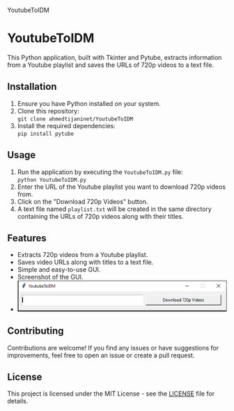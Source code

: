   YoutubeToIDM

YoutubeToIDM
============

This Python application, built with Tkinter and Pytube, extracts information from a Youtube playlist and saves the URLs of 720p videos to a text file.

Installation
------------

1.  Ensure you have Python installed on your system.
2.  Clone this repository:  
    `git clone ahmedtijaninet/YoutubeToIDM`
3.  Install the required dependencies:  
    `pip install pytube`

Usage
-----

1.  Run the application by executing the `YoutubeToIDM.py` file:  
    `python YoutubeToIDM.py`
2.  Enter the URL of the Youtube playlist you want to download 720p videos from.
3.  Click on the "Download 720p Videos" button.
4.  A text file named `playlist.txt` will be created in the same directory containing the URLs of 720p videos along with their titles.

Features
--------

*   Extracts 720p videos from a Youtube playlist.
*   Saves video URLs along with titles to a text file.
*   Simple and easy-to-use GUI.
*   Screenshot of the GUI. 
*   ![alt text](image/screenshot.jpg)


Contributing
------------

Contributions are welcome! If you find any issues or have suggestions for improvements, feel free to open an issue or create a pull request.

License
-------

This project is licensed under the MIT License - see the [LICENSE](LICENSE) file for details.
